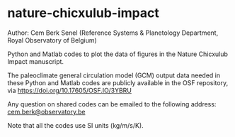 # nature-chicxulub-impact

Author: Cem Berk Senel (Reference Systems & Planetology Department, Royal Observatory of Belgium)

Python and Matlab codes to plot the data of figures in the Nature Chicxulub Impact manuscript. 

The paleoclimate general circulation model (GCM) output data needed in these Python and Matlab codes are publicly available in the OSF repository, via https://doi.org/10.17605/OSF.IO/3YBRU

Any question on shared codes can be emailed to the following address: cem.berk@observatory.be

Note that all the codes use SI units (kg/m/s/K).
